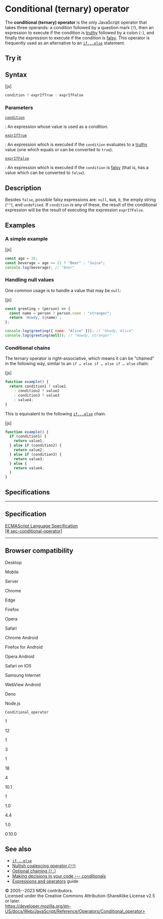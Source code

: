 Conditional (ternary) operator
==============================

 
The **conditional (ternary) operator** is the only JavaScript operator
that takes three operands: a condition followed by a question mark
(`?`), then an expression to execute if the condition is
[truthy](https://developer.mozilla.org/en-US/docs/Glossary/Truthy)
followed by a colon (`:`), and finally the expression to execute if the
condition is
[falsy](https://developer.mozilla.org/en-US/docs/Glossary/Falsy). This
operator is frequently used as an alternative to an
[`if...else`](../statements/if...else) statement.


 
Try it 
------

 



 
Syntax
------

 
 
 
[js]


```js
condition ? exprIfTrue : exprIfFalse
```




 
### Parameters

 

[`condition`](#condition)

:   An expression whose value is used as a condition.

[`exprIfTrue`](#expriftrue)

:   An expression which is executed if the `condition` evaluates to a
    [truthy](https://developer.mozilla.org/en-US/docs/Glossary/Truthy)
    value (one which equals or can be converted to `true`).

[`exprIfFalse`](#expriffalse)

:   An expression which is executed if the `condition` is
    [falsy](https://developer.mozilla.org/en-US/docs/Glossary/Falsy)
    (that is, has a value which can be converted to `false`).



 
Description
-----------

 
Besides `false`, possible falsy expressions are: `null`, `NaN`, `0`, the
empty string (`""`), and `undefined`. If `condition` is any of these,
the result of the conditional expression will be the result of executing
the expression `exprIfFalse`.



 
Examples
--------


 
### A simple example 

 
 
 
[js]


```js
const age = 26;
const beverage = age >= 21 ? "Beer" : "Juice";
console.log(beverage); // "Beer"
```




 
### Handling null values 

 
One common usage is to handle a value that may be `null`:

 
 
[js]


```js
const greeting = (person) => {
  const name = person ? person.name : "stranger";
  return `Howdy, ${name}`;
};

console.log(greeting({ name: "Alice" })); // "Howdy, Alice"
console.log(greeting(null)); // "Howdy, stranger"
```




 
### Conditional chains 

 
The ternary operator is right-associative, which means it can be
\"chained\" in the following way, similar to an
`if … else if … else if … else` chain:

 
 
[js]


```js
function example() {
  return condition1 ? value1
    : condition2 ? value2
    : condition3 ? value3
    : value4;
}
```


This is equivalent to the following
[`if...else`](../statements/if...else) chain.

 
 
[js]


```js
function example() {
  if (condition1) {
    return value1;
  } else if (condition2) {
    return value2;
  } else if (condition3) {
    return value3;
  } else {
    return value4;
  }
}
```




Specifications
--------------

 
  -------------------------------------------------------------------------------------------------------------------------------------
  Specification
  -------------------------------------------------------------------------------------------------------------------------------------
  [ECMAScript Language Specification\
  [\#
  sec-conditional-operator]](https://tc39.es/ecma262/multipage/ecmascript-language-expressions.html#sec-conditional-operator)

  -------------------------------------------------------------------------------------------------------------------------------------


Browser compatibility 
---------------------

 


Desktop

Mobile

Server

Chrome

Edge

Firefox

Opera

Safari

Chrome Android

Firefox for Android

Opera Android

Safari on IOS

Samsung Internet

WebView Android

Deno

Node.js

`Conditional_operator`

1

12

1

3

1

18

4

10.1

1

1.0

4.4

1.0

0.10.0

 
See also 
--------

 
-   [`if...else`](../statements/if...else)
-   [Nullish coalescing operator (`??`)](nullish_coalescing)
-   [Optional chaining (`?.`)](optional_chaining)
-   [Making decisions in your code ---
    conditionals](https://developer.mozilla.org/en-US/docs/Learn/JavaScript/Building_blocks/conditionals)
-   [Expressions and
    operators](https://developer.mozilla.org/en-US/docs/Web/JavaScript/Guide/Expressions_and_operators)
    guide



 
© 2005--2023 MDN contributors.\
Licensed under the Creative Commons Attribution-ShareAlike License v2.5
or later.\
https://developer.mozilla.org/en-US/docs/Web/JavaScript/Reference/Operators/Conditional_operator>

